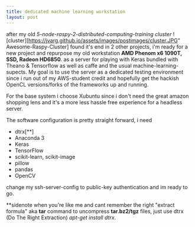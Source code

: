 ```yaml
---
title: dedicated machine learning workstation
layout: post
---
```


after my old *5-node-raspy-2-distributed-computing-training cluster* 
![cluster][https://jvarg.github.io/assets/images/postimages/cluster.JPG" Awesome-Raspy-Cluster]
found it's end in 2 other projects, i'm ready for a new project and repurpose my old workstation **AMD Phenom x6 1090T, SSD, Radeon HD6850**.
as a server for playing with Keras bundled with Theano & Tensorflow
as well as caffe and the usual machine-learning-supects.
My goal is to use the server as a dedicated testing environment since i run
out of my AWS-student credit and hopefully get the hackish OpenCL versions/forks of the frameworks up and running.

For the base system i choose Xubuntu since i don't need the great amazon shopping lens and it's a more less hassle free experience for a headless server.

The software configuration is pretty straight forward, i need

- dtrx[**]
- Anaconda 3
- Keras
- TensorFlow
- scikit-learn, scikit-image
- pillow
- pandas
- OpenCV

change my ssh-server-config to public-key authentication and im ready to go.

**sidenote when you're like me and cant remember the right
"extract formula" aka **tar** command to uncompress **tar.bz2/tgz** files,
just use dtrx (Do The Right Extraction) *apt-get install dtrx*.


